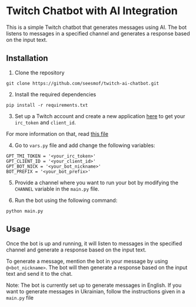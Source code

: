 # Twitch Chatbot with AI Integration

This is a simple Twitch chatbot that generates messages using AI. The bot listens to messages in a specified channel and generates a response based on the input text.

## Installation

1. Clone the repository

```
git clone https://github.com/seesmof/twitch-ai-chatbot.git
```

2. Install the required dependencies

```
pip install -r requirements.txt
```

3. Set up a Twitch account and create a new application [here](https://dev.twitch.tv/console/apps/create) to get your `irc_token` and `client_id`.

For more information on that, read [this file](./setup_bot.md)

4. Go to `vars.py` file and add change the following variables:

```
GPT_TMI_TOKEN = '<your_irc_token>'
GPT_CLIENT_ID = '<your_client_id>'
GPT_BOT_NICK = '<your_bot_nickname>'
BOT_PREFIX = '<your_bot_prefix>'
```

5. Provide a channel where you want to run your bot by modifying the `CHANNEL` variable in the `main.py` file.

6. Run the bot using the following command:

```
python main.py
```

## Usage

Once the bot is up and running, it will listen to messages in the specified channel and generate a response based on the input text.

To generate a message, mention the bot in your message by using `@<bot_nickname>`. The bot will then generate a response based on the input text and send it to the chat.

Note: The bot is currently set up to generate messages in English. If you want to generate messages in Ukrainian, follow the instructions given in a `main.py` file
